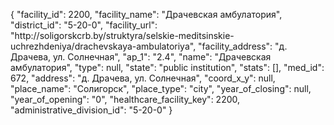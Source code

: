 {
    "facility_id": 2200,
    "facility_name": "Драчевская амбулатория",
    "district_id": "5-20-0",
    "facility_url": "http:\/\/soligorskcrb.by\/struktyra\/selskie-meditsinskie-uchrezhdeniya\/drachevskaya-ambulatoriya",
    "facility_address": "д. Драчева, ул. Солнечная",
    "ap_1": "2.4",
    "name": "Драчевская амбулатория",
    "type": null,
    "state": "public institution",
    "stats": [],
    "med_id": 672,
    "address": "д. Драчева, ул. Солнечная",
    "coord_x_y": null,
    "place_name": "Солигорск",
    "place_type": "city",
    "year_of_closing": null,
    "year_of_opening": "0",
    "healthcare_facility_key": 2200,
    "administrative_division_id": "5-20-0"
}